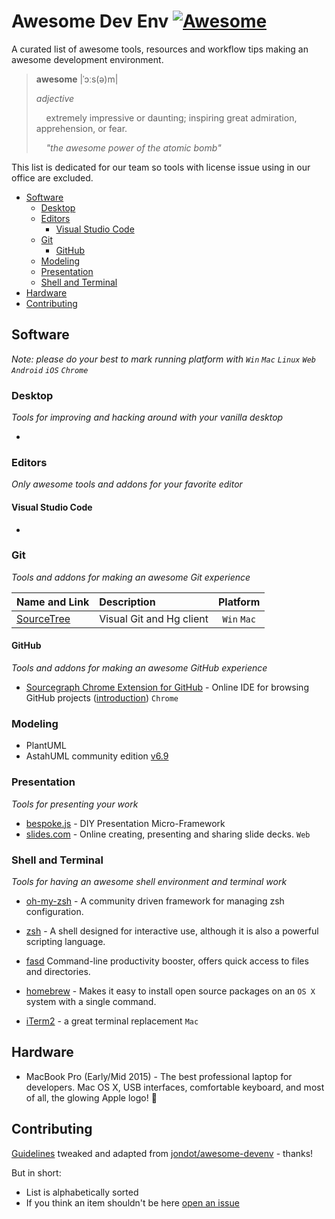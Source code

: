 # Awesome Dev Env [![Awesome](https://cdn.rawgit.com/sindresorhus/awesome/d7305f38d29fed78fa85652e3a63e154dd8e8829/media/badge.svg)](https://github.com/sindresorhus/awesome)

A curated list of awesome tools, resources and workflow tips making an awesome development environment.

> **awesome** |ˈɔːs(ə)m|
>
> _adjective_
>
>     extremely impressive or daunting; inspiring great admiration, apprehension, or fear.
>
>     _"the awesome power of the atomic bomb"_

This list is dedicated for our team so tools with license issue using in our office are excluded.

<!-- START doctoc generated TOC please keep comment here to allow auto update -->
<!-- DON'T EDIT THIS SECTION, INSTEAD RE-RUN doctoc TO UPDATE -->


- [Software](#software)
  - [Desktop](#desktop)
  - [Editors](#editors)
    - [Visual Studio Code](#visual-studio-code)
  - [Git](#git)
    - [GitHub](#github)
  - [Modeling](#modeling)
  - [Presentation](#presentation)
  - [Shell and Terminal](#shell-and-terminal)
- [Hardware](#hardware)
- [Contributing](#contributing)

<!-- END doctoc generated TOC please keep comment here to allow auto update -->

## Software

*Note: please do your best to mark running platform with `Win` `Mac` `Linux` `Web` `Android` `iOS` `Chrome`*

### Desktop
*Tools for improving and hacking around with your vanilla desktop*

* ​


### Editors
*Only awesome tools and addons for your favorite editor*

#### Visual Studio Code

* ​


### Git
*Tools and addons for making an awesome Git experience*

| Name and Link                            | Description              |  Platform   |
| :--------------------------------------- | :----------------------- | :---------: |
| [SourceTree](https://www.sourcetreeapp.com/) | Visual Git and Hg client | `Win` `Mac` |

#### GitHub

*Tools and addons for making an awesome GitHub experience*

* [Sourcegraph Chrome Extension for GitHub](https://chrome.google.com/webstore/detail/sourcegraph-for-github/dgjhfomjieaadpoljlnidmbgkdffpack) - Online IDE for browsing GitHub projects ([introduction](https://about.sourcegraph.com/blog/browse-github-like-an-ide-with-the-sourcegraph-chrome-extension/)) `Chrome`

### Modeling

- PlantUML
- AstahUML community edition [v6.9](https://members.change-vision.com/members/files/astah_community/6_9_0)

### Presentation
*Tools for presenting your work*

* [bespoke.js](https://github.com/markdalgleish/bespoke.js) - DIY Presentation Micro-Framework
* [slides.com](https://slides.com/) - Online creating, presenting and sharing slide decks. `Web`

### Shell and Terminal
*Tools for having an awesome shell environment and terminal work*

* [oh-my-zsh](https://github.com/robbyrussell/oh-my-zsh/) - A community driven framework for managing zsh configuration.
* [zsh](http://www.zsh.org/) - A shell designed for interactive use, although it is also a powerful scripting language.


* [fasd](https://github.com/clvv/fasd) Command-line productivity booster, offers quick access to files and directories.
* [homebrew](http://brew.sh) - Makes it easy to install open source packages on an `OS X` system with a single command.
* [iTerm2](http://www.iterm2.com/) - a great terminal replacement `Mac`


## Hardware

* MacBook Pro (Early/Mid 2015) - The best professional laptop for developers. Mac OS X, USB interfaces, comfortable keyboard, and most of all, the glowing Apple logo! 

## Contributing

[Guidelines](CONTRIBUTING.md) tweaked and adapted from [jondot/awesome-devenv](https://github.com/jondot/awesome-devenv) - thanks!

But in short:

- List is alphabetically sorted
- If you think an item shouldn't be here [open an issue](https://github.com/f5f6/awesome-devenv/issues/new)

